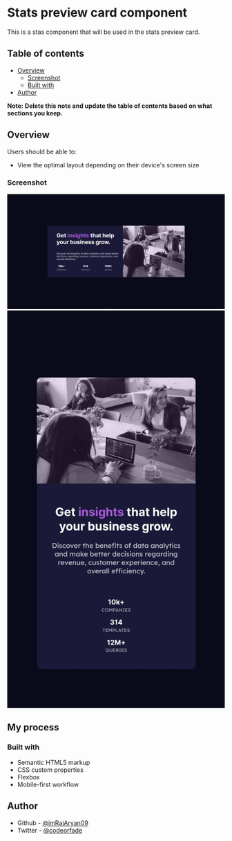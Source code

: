 # Stats preview card component

This is a stas component that will be used in the stats preview card.

## Table of contents

- [Overview](#overview)
  - [Screenshot](#screenshot)
  - [Built with](#built-with)
- [Author](#author)


**Note: Delete this note and update the table of contents based on what sections you keep.**

## Overview


Users should be able to:

- View the optimal layout depending on their device's screen size

### Screenshot

![](./Screenshot-Web.png)
![](./Screenshot-Mobile.jpg)


## My process

### Built with

- Semantic HTML5 markup
- CSS custom properties
- Flexbox
- Mobile-first workflow




## Author

- Github - [@imRajAryan09](https://www.github.com/imRajAryan09)
- Twitter - [@codeorfade](https://www.twitter.com/codeorfade)
